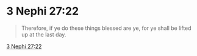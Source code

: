 # 3 Nephi 27:22

> Therefore, if ye do these things blessed are ye, for ye shall be lifted up at the last day.

[3 Nephi 27:22](https://www.churchofjesuschrist.org/study/scriptures/bofm/3-ne/27?lang=eng&id=p22#p22)


